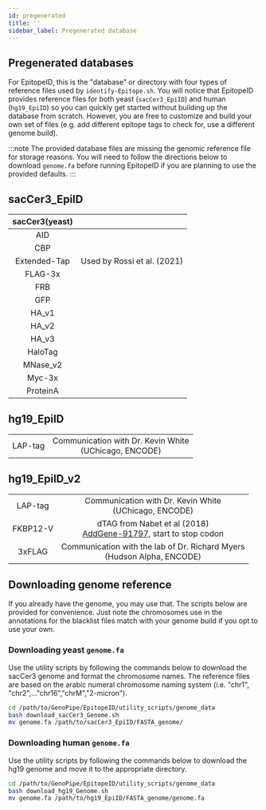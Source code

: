 ```yaml
---
id: pregenerated
title: ''
sidebar_label: Pregenerated database
---
```


## Pregenerated databases

For EpitopeID, this is the "database" or directory with four types of reference files used by `identify-Epitope.sh`. You will notice that EpitopeID provides reference files for both yeast (`sacCer3_EpiID`) and human (`hg19_EpiID`) so you can quickly get started without building up the database from scratch. However, you are free to customize and build your own set of files (e.g. add different epitope tags to check for, use a different genome build).

:::note
The provided database files are missing the genomic reference file for storage reasons. You will need to follow the directions below to download `genome.fa` before running EpitopeID if you are planning to use the provided defaults.
:::

## sacCer3_EpiID

| sacCer3(yeast) |  |
| :--------------: | :-----------: |
| AID |  |
| CBP |  |
| Extended-Tap | Used by Rossi et al. (2021) |
| FLAG-3x |  |
| FRB |  |
| GFP |  |
| HA_v1 |  |
| HA_v2 |  |
| HA_v3 |  |
| HaloTag |  |
| MNase_v2 |  |
| Myc-3x |  |
| ProteinA |  |


## hg19_EpiID

| | |
| :--------------: | :-----------: |
| LAP-tag | Communication with Dr. Kevin White<br/>(UChicago, ENCODE) |

## hg19_EpiID_v2

| | |
| :--------------: | :-----------: |
| LAP-tag | Communication with Dr. Kevin White<br/>(UChicago, ENCODE) |
| FKBP12-V | dTAG from Nabet et al (2018)<br/>[AddGene-91797][addgene-fkbp12v], start to stop codon |
| 3xFLAG   | Communication with the lab of Dr. Richard Myers<br/>(Hudson Alpha, ENCODE) |


## Downloading genome reference
If you already have the genome, you may use that. The scripts below are provided for convenience. Just note the chromosomes use in the annotations for the blacklist files match with your genome build if you opt to use your own.

### Downloading yeast `genome.fa`
Use the utility scripts by following the commands below to download the sacCer3 genome and format the chromosome names. The reference files are based on the arabic numeral chromosome naming system (i.e. "chr1", "chr2",..."chr16","chrM","2-micron").

```bash
cd /path/to/GenoPipe/EpitopeID/utility_scripts/genome_data
bash download_sacCer3_Genome.sh
mv genome.fa /path/to/sacCer3_EpiID/FASTA_genome/
```

### Downloading human `genome.fa`
Use the utility scripts by following the commands below to download the hg19 genome and move it to the appropriate directory.

```bash
cd /path/to/GenoPipe/EpitopeID/utility_scripts/genome_data
bash download_hg19_Genome.sh
mv genome.fa /path/to/hg19_EpiID/FASTA_genome/genome.fa
```

[addgene-fkbp12v]:https://www.addgene.org/browse/sequence/197293/
